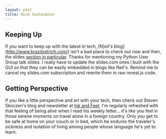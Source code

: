 ```yaml
---
layout: post
title: Mind Sustenance
---
```


Keeping Up
----------

If you want to keep up with the latest in tech, [N]eil's blog](http://www.brazilostrich.com/) isn't a bad place to check out now and then, the slides [section in particular](http://www.brazilostrich.com/?p=346). Thanks for mentioning my Python User Group talk slides. I really have to update the slides.com ones I built with the GUI so that they can be easily embedded in blogs like Neil's. Remind me to cancel my slides.com subscription and rewrite them in raw reveal.js code.

Getting Perspective
-------------------

If you like a little perspective and art with your tech, then check out Steven Skoczen's blog and newsletter at [Ink and Feet](http://inkandfeet.com). I'm regularly refreshed with that feeling of being alive when I read his weekly letter... it's like you feel in those serene moments on travel alone in a foreign country. Only you get to be safe at home on your couch or in bed, which he endures the traveler's sickness and isolation of living among people whose language he's yet to learn. 
